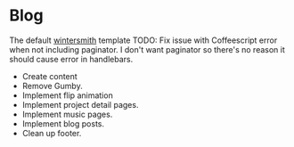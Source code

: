 
# Blog

The default [wintersmith](https://github.com/jnordberg/wintersmith) template
TODO: 
Fix issue with Coffeescript error when not including paginator. I don't want paginator so there's no reason it should cause error in handlebars.
- Create content
- Remove Gumby.
- Implement flip animation
- Implement project detail pages.
- Implement music pages.
- Implement blog posts.
- Clean up footer.
